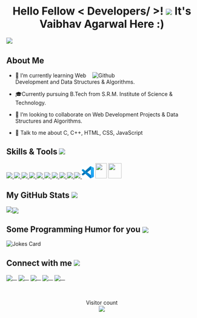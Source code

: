 <!--<div align="center">
<img width="100%" height = "300px" src="connected-vertices.gif" alt="cover" />
</div>-->

<h1 align="center"> Hello Fellow < Developers/ >! <img src = "https://raw.githubusercontent.com/MartinHeinz/MartinHeinz/master/wave.gif" width = 50px>  It's Vaibhav Agarwal Here :)</h1>

 ![](https://activity-graph.herokuapp.com/graph?username=vaibhavagarwal47&theme=react-dark&hide_border=true&area=true)
 
<h2> About Me </h2>

<img width="55%" align="right" alt="Github" src="https://raw.githubusercontent.com/onimur/.github/master/.resources/git-header.svg" />


 
- 🌱 I’m currently learning Web Development and Data Structures & Algorithms.

- 🎓Currently pursuing B.Tech from S.R.M. Institute of Science & Technology.
 
- 👯 I’m looking to collaborate on Web Development Projects & Data Structures and Algorithms.

- 💬 Talk to me about C, C++, HTML, CSS, JavaScript 

 
<h2> Skills & Tools <img src = "https://media2.giphy.com/media/QssGEmpkyEOhBCb7e1/giphy.gif?cid=ecf05e47a0n3gi1bfqntqmob8g9aid1oyj2wr3ds3mg700bl&rid=giphy.gif" width = 32px> </h2>
<a href= https://github.com/vaibhavagarwal47?tab=repositories&q=&type=&language=c&sort= > <img width ='32px' src ='https://raw.githubusercontent.com/rahulbanerjee26/githubAboutMeGenerator/main/icons/c.svg'> </a>
<a href= https://github.com/vaibhavagarwal47?tab=repositories&q=&type=&language=cpp&sort= > <img width ='32px' src ='https://raw.githubusercontent.com/rahulbanerjee26/githubAboutMeGenerator/main/icons/cpp.svg'> </a>
<a href= https://github.com/vaibhavagarwal47?tab=repositories&q=&type=&language=html&sort= > <img width ='32px' src ='https://raw.githubusercontent.com/rahulbanerjee26/githubAboutMeGenerator/main/icons/html.svg'> </a>
<a href= https://github.com/vaibhavagarwal47?tab=repositories&q=&type=&language=css&sort= > <img width ='32px' src ='https://raw.githubusercontent.com/rahulbanerjee26/githubAboutMeGenerator/main/icons/css.svg'> </a>
 <a href= https://github.com/vaibhavagarwal47?tab=repositories&q=&type=&language=bootstrap&sort= > <img width ='32px' src ='https://raw.githubusercontent.com/rahulbanerjee26/githubAboutMeGenerator/main/icons/bootstrap.svg'> </a>
  <a href= https://github.com/vaibhavagarwal47?tab=repositories&q=&type=&language=bulma&sort= > <img width ='32px' src ='https://raw.githubusercontent.com/rahulbanerjee26/githubAboutMeGenerator/main/icons/bulma.svg'> </a>
 <a href= https://github.com/vaibhavagarwal47?tab=repositories&q=&type=&language=javascript&sort= > <img width ='32px' src ='https://raw.githubusercontent.com/rahulbanerjee26/githubAboutMeGenerator/main/icons/javascript.svg'> </a>
<a href= https://github.com/vaibhavagarwal47?tab=repositories&q=&type=&language=git&sort= > <img width ='32px' src ='https://raw.githubusercontent.com/rahulbanerjee26/githubAboutMeGenerator/main/icons/git.svg'> </a>
<a href= https://github.com/vaibhavagarwal47?tab=repositories&q=&type=&language=github&sort= > <img width ='32px' src ='https://raw.githubusercontent.com/rahulbanerjee26/githubAboutMeGenerator/main/icons/github.svg'> </a>
<a href= https://github.com/vaibhavagarwal47?tab=repositories&q=&type=&language=python&sort= > <img width ='32px' src ='https://raw.githubusercontent.com/rahulbanerjee26/githubAboutMeGenerator/main/icons/python.svg'> </a>
<a href=# ><img width="32px" src="https://raw.githubusercontent.com/github/explore/80688e429a7d4ef2fca1e82350fe8e3517d3494d/topics/visual-studio-code/visual-studio-code.png"></a>
<a href=# ><img width="30px" height="40px" src="https://cdn.svgporn.com/logos/sublimetext-icon.svg"></a>
<a href="#" ><img height="40px" width="35px" src="https://img.icons8.com/fluency/48/000000/autocad.png"/></a>

 <br>
<h2> My GitHub Stats <img src='https://media1.giphy.com/media/du3J3cXyzhj75IOgvA/giphy.gif?cid=ecf05e47x2g034i9pzwtzzsd3xgg2w9nr94t4tflbbgo3008&rid=giphy.gif' width='32px'> </h2>

<a href="https://github.com/anuraghazra/github-readme-stats">
<img align="left" src="https://github-readme-stats.vercel.app/api?username=vaibhavagarwal47&count_private=true&show_icons=true&theme=algolia" />
</a>
<a href="https://github.com/anuraghazra/convoychat">
<img align="center" src="https://github-readme-stats.vercel.app/api/top-langs/?username=vaibhavagarwal47&theme=algolia" />
</a>

<br>
<h2> Some Programming Humor for you <img align ='center' src='https://media2.giphy.com/media/UQDSBzfyiBKvgFcSTw/giphy.gif?cid=ecf05e47p3cd513axbek3f56ti3jzizq8hincw20jauyyfyw&rid=giphy.gif' width = '32px'></h2>

![Jokes Card](https://readme-jokes.vercel.app/api?theme=react)
 
 <h2> Connect with me <img src='https://raw.githubusercontent.com/ShahriarShafin/ShahriarShafin/main/Assets/handshake.gif' width="100px"> </h2>
 <a href = 'https://www.github.com/vaibhavagarwal47'> <img width = '32px' align= 'center' src="https://raw.githubusercontent.com/rahulbanerjee26/githubAboutMeGenerator/main/icons/github.svg"/>&nbsp;&nbsp;&nbsp;</a> 
<a href = 'https://www.linkedin.com/in/vaibhav-agarwal-565525168'> <img width = '32px' align= 'center' src="https://raw.githubusercontent.com/rahulbanerjee26/githubAboutMeGenerator/main/icons/linked-in-alt.svg"/>&nbsp;&nbsp;&nbsp;</a> 
<a href = 'https://www.twitter.com/vaibhavdps'> <img width = '32px' align= 'center' src="https://raw.githubusercontent.com/rahulbanerjee26/githubAboutMeGenerator/main/icons/twitter.svg"/>&nbsp;&nbsp;&nbsp;</a> 
 <a href = 'https://www.facebook.com/vaibhav.aggarwal.18007218'> <img width = '32px' align= 'center' src="https://raw.githubusercontent.com/rahulbanerjee26/githubAboutMeGenerator/main/icons/facebook.svg"/>&nbsp;&nbsp;&nbsp;</a> 
 <a href = 'https://www.instagram.com/vaibhav_agarwal47'> <img width = '32px' align= 'center' src="https://raw.githubusercontent.com/rahulbanerjee26/githubAboutMeGenerator/main/icons/instagram.svg"/>&nbsp;&nbsp;&nbsp;</a> 
 <br>
<br>
 <br>
  <p align="center"> 
  Visitor count<br>
  <img src="https://profile-counter.glitch.me/vaibhavagarwal47/count.svg" />
</p>
 
